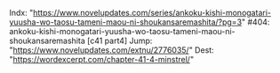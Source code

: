 Indx: "https://www.novelupdates.com/series/ankoku-kishi-monogatari-yuusha-wo-taosu-tameni-maou-ni-shoukansaremashita/?pg=3"
#404: ankoku-kishi-monogatari-yuusha-wo-taosu-tameni-maou-ni-shoukansaremashita [c41 part4]
Jump: "https://www.novelupdates.com/extnu/2776035/"
Dest: "https://wordexcerpt.com/chapter-41-4-minstrel/"
